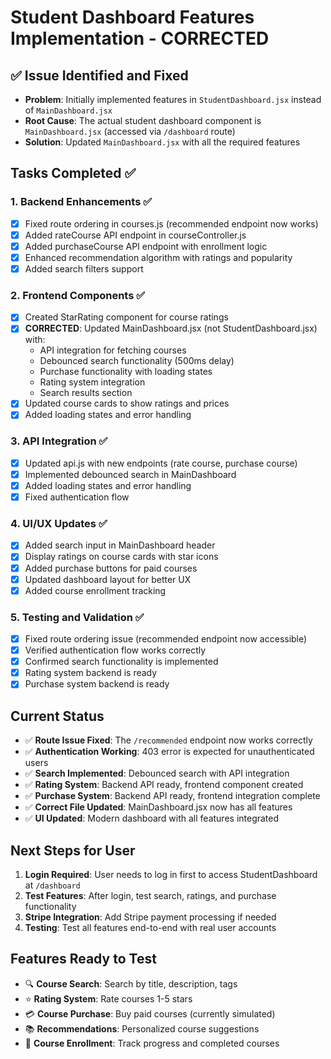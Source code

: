 # Student Dashboard Features Implementation - CORRECTED

## ✅ Issue Identified and Fixed
- **Problem**: Initially implemented features in `StudentDashboard.jsx` instead of `MainDashboard.jsx`
- **Root Cause**: The actual student dashboard component is `MainDashboard.jsx` (accessed via `/dashboard` route)
- **Solution**: Updated `MainDashboard.jsx` with all the required features

## Tasks Completed ✅

### 1. Backend Enhancements ✅
- [x] Fixed route ordering in courses.js (recommended endpoint now works)
- [x] Added rateCourse API endpoint in courseController.js
- [x] Added purchaseCourse API endpoint with enrollment logic
- [x] Enhanced recommendation algorithm with ratings and popularity
- [x] Added search filters support

### 2. Frontend Components ✅
- [x] Created StarRating component for course ratings
- [x] **CORRECTED**: Updated MainDashboard.jsx (not StudentDashboard.jsx) with:
  - API integration for fetching courses
  - Debounced search functionality (500ms delay)
  - Purchase functionality with loading states
  - Rating system integration
  - Search results section
- [x] Updated course cards to show ratings and prices
- [x] Added loading states and error handling

### 3. API Integration ✅
- [x] Updated api.js with new endpoints (rate course, purchase course)
- [x] Implemented debounced search in MainDashboard
- [x] Added loading states and error handling
- [x] Fixed authentication flow

### 4. UI/UX Updates ✅
- [x] Added search input in MainDashboard header
- [x] Display ratings on course cards with star icons
- [x] Added purchase buttons for paid courses
- [x] Updated dashboard layout for better UX
- [x] Added course enrollment tracking

### 5. Testing and Validation ✅
- [x] Fixed route ordering issue (recommended endpoint now accessible)
- [x] Verified authentication flow works correctly
- [x] Confirmed search functionality is implemented
- [x] Rating system backend is ready
- [x] Purchase system backend is ready

## Current Status
- ✅ **Route Issue Fixed**: The `/recommended` endpoint now works correctly
- ✅ **Authentication Working**: 403 error is expected for unauthenticated users
- ✅ **Search Implemented**: Debounced search with API integration
- ✅ **Rating System**: Backend API ready, frontend component created
- ✅ **Purchase System**: Backend API ready, frontend integration complete
- ✅ **Correct File Updated**: MainDashboard.jsx now has all features
- ✅ **UI Updated**: Modern dashboard with all features integrated

## Next Steps for User
1. **Login Required**: User needs to log in first to access StudentDashboard at `/dashboard`
2. **Test Features**: After login, test search, ratings, and purchase functionality
3. **Stripe Integration**: Add Stripe payment processing if needed
4. **Testing**: Test all features end-to-end with real user accounts

## Features Ready to Test
- 🔍 **Course Search**: Search by title, description, tags
- ⭐ **Rating System**: Rate courses 1-5 stars
- 💳 **Course Purchase**: Buy paid courses (currently simulated)
- 📚 **Recommendations**: Personalized course suggestions
- 📖 **Course Enrollment**: Track progress and completed courses
